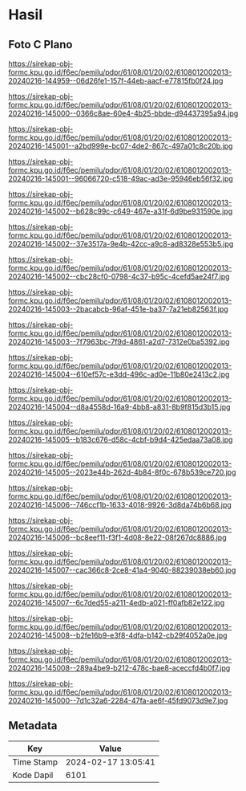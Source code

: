 # Hasil

## Foto C Plano

https://sirekap-obj-formc.kpu.go.id/f6ec/pemilu/pdpr/61/08/01/20/02/6108012002013-20240216-144959--06d26fe1-157f-44eb-aacf-e77815fb0f24.jpg

https://sirekap-obj-formc.kpu.go.id/f6ec/pemilu/pdpr/61/08/01/20/02/6108012002013-20240216-145000--0366c8ae-60e4-4b25-bbde-d94437395a94.jpg

https://sirekap-obj-formc.kpu.go.id/f6ec/pemilu/pdpr/61/08/01/20/02/6108012002013-20240216-145001--a2bd999e-bc07-4de2-867c-497a01c8c20b.jpg

https://sirekap-obj-formc.kpu.go.id/f6ec/pemilu/pdpr/61/08/01/20/02/6108012002013-20240216-145001--96066720-c518-49ac-ad3e-95946eb56f32.jpg

https://sirekap-obj-formc.kpu.go.id/f6ec/pemilu/pdpr/61/08/01/20/02/6108012002013-20240216-145002--b628c99c-c649-467e-a31f-6d9be931590e.jpg

https://sirekap-obj-formc.kpu.go.id/f6ec/pemilu/pdpr/61/08/01/20/02/6108012002013-20240216-145002--37e3517a-9e4b-42cc-a9c8-ad8328e553b5.jpg

https://sirekap-obj-formc.kpu.go.id/f6ec/pemilu/pdpr/61/08/01/20/02/6108012002013-20240216-145002--cbc28cf0-0798-4c37-b95c-4cefd5ae24f7.jpg

https://sirekap-obj-formc.kpu.go.id/f6ec/pemilu/pdpr/61/08/01/20/02/6108012002013-20240216-145003--2bacabcb-96af-451e-ba37-7a21eb82563f.jpg

https://sirekap-obj-formc.kpu.go.id/f6ec/pemilu/pdpr/61/08/01/20/02/6108012002013-20240216-145003--7f7963bc-7f9d-4861-a2d7-7312e0ba5392.jpg

https://sirekap-obj-formc.kpu.go.id/f6ec/pemilu/pdpr/61/08/01/20/02/6108012002013-20240216-145004--610ef57c-e3dd-496c-ad0e-11b80e2413c2.jpg

https://sirekap-obj-formc.kpu.go.id/f6ec/pemilu/pdpr/61/08/01/20/02/6108012002013-20240216-145004--d8a4558d-16a9-4bb8-a831-8b9f815d3b15.jpg

https://sirekap-obj-formc.kpu.go.id/f6ec/pemilu/pdpr/61/08/01/20/02/6108012002013-20240216-145005--b183c676-d58c-4cbf-b9d4-425edaa73a08.jpg

https://sirekap-obj-formc.kpu.go.id/f6ec/pemilu/pdpr/61/08/01/20/02/6108012002013-20240216-145005--2023e44b-262d-4b84-8f0c-678b539ce720.jpg

https://sirekap-obj-formc.kpu.go.id/f6ec/pemilu/pdpr/61/08/01/20/02/6108012002013-20240216-145006--746ccf1b-1633-4018-9926-3d8da74b6b68.jpg

https://sirekap-obj-formc.kpu.go.id/f6ec/pemilu/pdpr/61/08/01/20/02/6108012002013-20240216-145006--bc8eef11-f3f1-4d08-8e22-08f267dc8886.jpg

https://sirekap-obj-formc.kpu.go.id/f6ec/pemilu/pdpr/61/08/01/20/02/6108012002013-20240216-145007--cac366c8-2ce8-41a4-9040-88239038eb60.jpg

https://sirekap-obj-formc.kpu.go.id/f6ec/pemilu/pdpr/61/08/01/20/02/6108012002013-20240216-145007--6c7ded55-a211-4edb-a021-ff0afb82e122.jpg

https://sirekap-obj-formc.kpu.go.id/f6ec/pemilu/pdpr/61/08/01/20/02/6108012002013-20240216-145008--b2fe16b9-e3f8-4dfa-b142-cb29f4052a0e.jpg

https://sirekap-obj-formc.kpu.go.id/f6ec/pemilu/pdpr/61/08/01/20/02/6108012002013-20240216-145008--289a4be9-b212-478c-bae8-aceccfd4b0f7.jpg

https://sirekap-obj-formc.kpu.go.id/f6ec/pemilu/pdpr/61/08/01/20/02/6108012002013-20240216-145000--7d1c32a6-2284-47fa-ae6f-45fd9073d9e7.jpg


## Metadata

| Key        | Value               |
| ---------- | ------------------- |
| Time Stamp | 2024-02-17 13:05:41 |
| Kode Dapil | 6101                |



